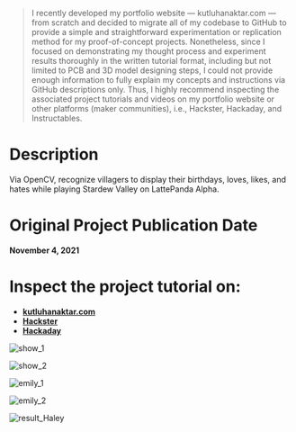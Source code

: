 > I recently developed my portfolio website — kutluhanaktar.com — from scratch and decided to migrate all of my codebase to GitHub to provide a simple and straightforward experimentation or replication method for my proof-of-concept projects. Nonetheless, since I focused on demonstrating my thought process and experiment results thoroughly in the written tutorial format, including but not limited to PCB and 3D model designing steps, I could not provide enough information to fully explain my concepts and instructions via GitHub descriptions only. Thus, I highly recommend inspecting the associated project tutorials and videos on my portfolio website or other platforms (maker communities), i.e., Hackster, Hackaday, and Instructables.

# Description

Via OpenCV, recognize villagers to display their birthdays, loves, likes, and hates while playing Stardew Valley on LattePanda Alpha.

# Original Project Publication Date

**November 4, 2021**

# Inspect the project tutorial on:

- **[kutluhanaktar.com](https://www.kutluhanaktar.com/projects/Stardew_Valley_Villager_Recognition_and_Gift_Preferences_Bot_w_OpenCV/)**
- **[Hackster](https://www.hackster.io/kutluhan-aktar/stardew-valley-villager-recognition-and-gift-preferences-bot-6a88a2)**
- **[Hackaday](https://hackaday.io/project/182500-stardew-valley-villager-gift-preferences-bot)**

![show_1](https://github.com/user-attachments/assets/871e8ba9-9fc7-45e0-9a38-9c0ddd346ee1)

![show_2](https://github.com/user-attachments/assets/da144c2e-3b52-4dbe-bffa-4dfb5ebd3d23)

![emily_1](https://github.com/user-attachments/assets/c0748e62-1c46-4dc7-bf13-a475e6269aa2)

![emily_2](https://github.com/user-attachments/assets/98d2002f-cd05-4dd8-9034-3055c949a951)

![result_Haley](https://github.com/user-attachments/assets/e11a7a76-e4ae-4f1d-869d-732480eaeaec)
